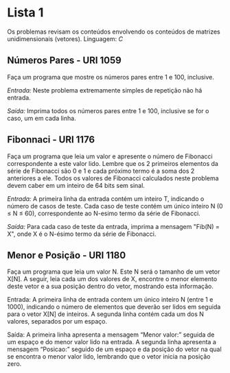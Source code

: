 # Lista 1
Os problemas revisam os conteúdos envolvendo os conteúdos de matrizes unidimensionais (vetores).
Linguagem: *C*

## Números Pares - URI 1059

Faça um programa que mostre os números pares entre 1 e 100, inclusive.

*Entrada:* Neste problema extremamente simples de repetição não há entrada.

*Saída:* Imprima todos os números pares entre 1 e 100, inclusive se for o caso, um em cada linha.


## Fibonnaci - URI 1176

Faça um programa que leia um valor e apresente o número de Fibonacci correspondente a este valor lido. Lembre que os 2 primeiros elementos da série de Fibonacci são 0 e 1 e cada próximo termo é a soma dos 2 anteriores a ele. Todos os valores de Fibonacci calculados neste problema devem caber em um inteiro de 64 bits sem sinal.

*Entrada:* A primeira linha da entrada contém um inteiro T, indicando o número de casos de teste. Cada caso de teste contém um único inteiro N (0 ≤ N ≤ 60), correspondente ao N-esimo termo da série de Fibonacci.

*Saída:* Para cada caso de teste da entrada, imprima a mensagem "Fib(N) = X", onde X é o N-ésimo termo da série de Fibonacci.


## Menor e Posição - URI 1180

Faça um programa que leia um valor N. Este N será o tamanho de um vetor X[N]. A seguir, leia cada um dos valores de X, encontre o menor elemento deste vetor e a sua posição dentro do vetor, mostrando esta informação.

Entrada: A primeira linha de entrada contem um único inteiro N (entre 1 e 1000), indicando o número de elementos que deverão ser lidos em seguida para o vetor X[N] de inteiros. A segunda linha contém cada um dos N valores, separados por um espaço.

Saída: A primeira linha apresenta a mensagem “Menor valor:” seguida de um espaço e do menor valor lido na entrada. A segunda linha apresenta a mensagem “Posicao:” seguido de um espaço e da posição do vetor na qual se encontra o menor valor lido, lembrando que o vetor inicia na posição zero.

